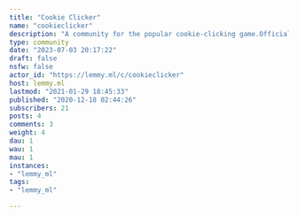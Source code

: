 ```yaml
---
title: "Cookie Clicker" 
name: "cookieclicker"
description: "A community for the popular cookie-clicking game.Official website: http://orteil.dashnet.org/cookieclicker/Join our [Matrix room](#cookieclicker:matrix.org)!"
type: community
date: "2023-07-03 20:17:22"
draft: false
nsfw: false
actor_id: "https://lemmy.ml/c/cookieclicker"
host: lemmy.ml
lastmod: "2021-01-29 18:45:33"
published: "2020-12-18 02:44:26"
subscribers: 21
posts: 4
comments: 3
weight: 4
dau: 1
wau: 1
mau: 1
instances:
- "lemmy_ml"
tags: 
- "lemmy_ml"

---
```

